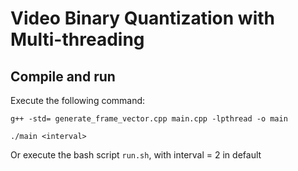 # Video Binary Quantization with Multi-threading

## Compile and run
Execute the following command:
```
g++ -std= generate_frame_vector.cpp main.cpp -lpthread -o main

./main <interval>
```
Or execute the bash script ```run.sh```, with interval = 2 in default
